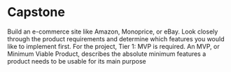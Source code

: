 # Capstone
Build an e-commerce site like Amazon, Monoprice, or eBay. Look closely through the product requirements and determine which features you would like to implement first.  For the project, Tier 1: MVP is required. An MVP, or Minimum Viable Product, describes the absolute minimum features a product needs to be usable for its main purpose
